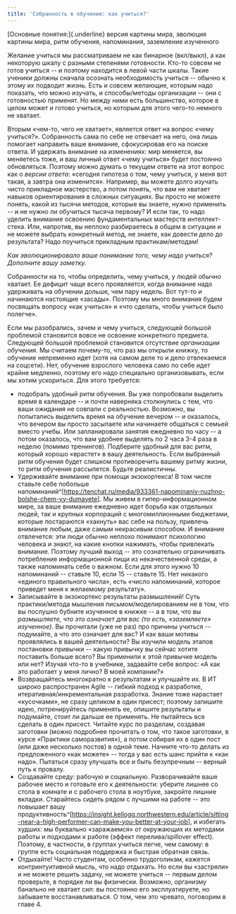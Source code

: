 ```yaml
---
title: 'Собранность в обучении: как учиться?'
---
```


[Основные понятия:]{.underline} версия картины мира, эволюция картины
мира, ритм обучения, напоминания, заземление изученного

Желание учиться мы рассматриваем не как бинарное (вкл/выкл), а как
некоторую шкалу с разными степенями готовности. Кто-то совсем не готов
учиться -- и поэтому находится в левой части шкалы. Такие ученики должны
сначала осознать необходимость учиться -- обычно к этому их подводит
жизнь. Есть и совсем желающие, которым надо показать, что можно изучать,
и способы/методы организации -- они с готовностью применят. Но между
ними есть большинство, которое в целом может и готово учиться, но
которым для этого чего-то немного не хватает.

Вторым «чем-то, чего не хватает», является ответ на вопрос «чему
учиться?». Собранность сама по себе не отвечает на него, она лишь
помогает направить ваше внимание, сфокусировав его на поиске ответа. И
удержать внимание на изменениях: мир меняется, вы меняетесь тоже, и ваш
личный ответ «чему учиться» будет постоянно обновляться. Поэтому можно
думать о текущем ответе на этот вопрос как о *версии ответа*: «сегодня
гипотеза о том, чему учиться, у меня вот такая, а завтра она изменится».
Например, вы можете долго изучать чисто прикладное мастерство, а потом
понять, что вам не хватает навыков ориентирования в сложных ситуациях.
Вы просто не можете понять, какой из тысячи методов, которые вы знаете,
нужно применить -- и не нужно ли обучиться тысяча первому? И если так,
то надо уделить внимание освоению фундаментальных мастерств
интеллект-стека. Или, напротив, вы неплохо разбираетесь в общем в
ситуации и не можете выбрать конкретный метод, не знаете, как довести
дело до результата? Надо поучиться прикладным практикам/методам!

*Как эволюционировало ваше понимание того, чему надо учиться? Дополните
вашу заметку.*

Собранности на то, чтобы определить, чему учиться, у людей обычно
хватает. Ее дефицит чаще всего проявляется, когда внимание надо
удерживать на обучении дольше, чем пару недель. Вот тут-то и начинаются
настоящие «засады». Поэтому мы много внимания будем посвящать вопросу
«как учиться» и «что сделать, чтобы учиться было полегче».

Если мы разобрались, зачем и чему учиться, следующей большой проблемой
становится вовсе не освоение конкретного предмета. Следующей большой
проблемой становится отсутствие *организации обучения*. Мы считаем
почему-то, что раз мы открыли книжку, то обучение непременно идет (хотя
на самом деле то и дело отвлекаемся на соцсети). Нет, обучение взрослого
человека само по себе идет крайне медленно, поэтому его надо специально
организовывать, если мы хотим ускориться. Для этого требуется:

-   подобрать удобный ритм обучения. Вы уже попробовали выделить время в
    календаре -- и почти наверняка столкнулись с тем, что ваши ожидания
    не совпали с реальностью. Возможно, вы попытались выделить время на
    обучение вечером -- и оказалось, что вечером вы просто засыпаете или
    начинаете общаться с семьей вместо учебы. Или запланировали занятия
    ежедневно по часу -- а потом оказалось, что вам удобнее выделять по
    2 часа 3-4 раза в неделю (помимо тренингов). Подберите удобный для
    вас ритм, который хорошо «врастет» в вашу деятельность. Если
    выбранный ритм обучения будет слишком противоречить вашему ритму
    жизни, то ритм обучения рассыпется. Будьте реалистичны.
-   Удерживайте внимание при помощи экзокортекса! В том числе ставьте
    себе побольше
    напоминаний^[<https://tenchat.ru/media/933361-napominaniy-nuzhno-bolshe-chem-vy-dumayete>].
    Мы живем в гипер-информационном мире, за ваше внимание ежедневно
    идет борьба как отдельных людей, так и крупных корпораций с
    многомиллионными бюджетами, которые постараются «хакнуть» вас себе
    на пользу, привлечь внимание любым, даже самым некрасивым способом.
    И внимание отвлечется: эти люди обычно неплохо понимают психологию
    человека и знают, на какие кнопки нажимать, чтобы привлекать
    внимание. Поэтому лучший выход -- это сознательно ограничивать
    потребление информационной пищи из некачественной среды, а также
    напоминать себе о важном. Если для этого нужно 10 напоминаний --
    ставьте 10, если 15 -- ставьте 15. Нет никакого «единого правильного
    числа», есть «число напоминаний, которое приведет меня к желаемому
    результату».
-   Записывайте в экзокортекс результаты размышлений! Суть
    практики/метода мышления письмом/моделированием не в том, что вы
    послушно бубните изученное в книжке -- а в том, что вы *размышляете,
    что это означает для вас (то есть, «заземляете» изученное)*. Вы
    прочитали (уже не раз) про причины учиться -- подумайте, а что это
    означает для вас? И как ваши мотивы проявлялись в вашей
    деятельности? Вы изучили модель этапов постановки привычки -- какую
    привычку вы сейчас хотите поставить больше всего? Вы применили к
    этой привычке модель или нет? Изучая что-то в учебнике, задавайте
    себе вопрос: «А как это работает у меня лично? В моей компании?»
-   Возвращайтесь многократно к результатам и улучшайте их. В ИТ широко
    распространен Agile -- гибкий подход к разработке,
    итеративная/инкрементальная разработка. Знание тоже нарастает
    «кусочками», не сразу целиком в один присест; поэтому запишите идею,
    потренируйтесь применять ее, опишите результаты и подумайте, стоит
    ли дальше ее применять. Не пытайтесь все сделать в один присест.
    Читайте курс по разделам, создавая заготовки (можно подробнее
    прочитать о том, что такое заготовки, в курсе «Практики
    саморазвития»), а потом собирая их в один пост (или даже несколько
    постов) в одной теме. Начните что-то делать из предложенного «как
    можете» -- тогда у вас есть шанс прийти к «как надо». Пытаться сразу
    улучшать все и быть безупречным -- верный путь к провалу.
-   Создавайте среду: рабочую и социальную. Разворачивайте ваше рабочее
    место и готовьте его к деятельности: уберите лишнее со стола в
    комнате и с рабочего стола в ноутбуке, закройте лишние вкладки.
    Старайтесь сидеть рядом с лучшими на работе -- это повышает вашу
    продуктивность^[<https://insight.kellogg.northwestern.edu/article/sitting-near-a-high-performer-can-make-you-better-at-your-job>],
    и избегать худших: мы буквально «заражаемся» от окружающих их
    методами работы и подходами к работе (эффект перелива/spillover
    effect). Поэтому, в частности, в группах учиться легче, чем самому:
    в группе есть социальная поддержка и быстрая обратная связь.
-   Отдыхайте! Часто студентам, особенно трудоголикам, кажется
    контринтуитивной мысль, что надо отдыхать. Но если вы «застряли» и
    не можете решить задачу, не можете учиться -- первым делом
    проверьте, в порядке ли вы физически. Возможно, организму банально
    не хватает сил: вы постоянно его эксплуатируете, но забываете
    восстанавливаться. О том, чем это чревато, поговорим в главе 4.
